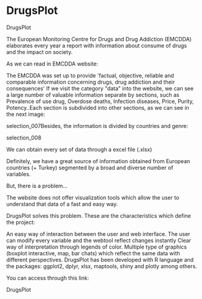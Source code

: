 # DrugsPlot

DrugsPlot

The European Monitoring Centre for Drugs and Drug Addiction (EMCDDA) elaborates every year a report with information about consume of drugs and the impact on society.

As we can read in EMCDDA website:

The EMCDDA was set up to provide 'factual, objective, reliable and comparable information concerning drugs, drug addiction and their consequences'
If we visit the category "data" into the website, we can see a large number of valuable information separate by sections, such as  Prevalence of use drug, Overdose deaths, Infection diseases, Price, Purity, Potency..Each section is subdivided into other sections, as we can see in the next image:

selection_007Besides, the information is divided by countries and genre:

selection_008

We can obtain every set of data through a excel file (.xlsx)

Definitely, we have a great source of information obtained from European countries (+ Turkey) segmented by a broad and diverse number of variables.

But, there is a problem...

The website does not offer visualization tools which allow the user to understand that data of a fast and easy way.

DrugsPlot solves this problem. These are the characteristics which define the project:

An easy way of interaction between the user and web interface. The user can modify every variable and the webtool reflect changes instantly
Clear way of interpretation through legends of color.
Multiple type of graphics (boxplot interactive, map, bar chats) which reflect the same data with different perspectives.
DrugsPlot has been developed with R language and the packages: ggplot2, dplyr, xlsx, maptools, shiny and plotly among others.

You can access through this link:

DrugsPlot
